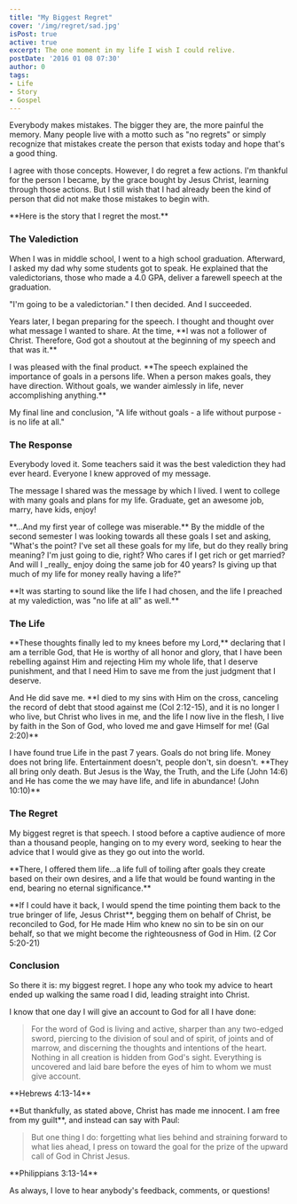 ```yaml
---
title: "My Biggest Regret"
cover: '/img/regret/sad.jpg'
isPost: true
active: true
excerpt: The one moment in my life I wish I could relive.
postDate: '2016 01 08 07:30'
author: 0
tags:
- Life
- Story
- Gospel
---
```


<p>
    Everybody makes mistakes.  The bigger they are, the more painful
    the memory. Many people live with a motto such as
    "no regrets" or simply recognize that mistakes create the person
    that exists today and hope that's a good thing.
</p>

<p>
    I agree with those concepts. However, I do regret a few actions.  I'm thankful for the person I became, by the
    grace bought by Jesus Christ, learning through those actions. But I still wish
    that I had already been the kind of person that did not make those mistakes to
    begin with.
</p>

<p>
    **Here is the story that I regret the most.**
</p>

<h3>The Valediction</h3>
<p>
    When I was in middle school, I went to a high school graduation. Afterward, I asked
    my dad why some students got to speak. He explained that the valedictorians, those
    who made a 4.0 GPA, deliver a farewell speech at the graduation.
</p>
<p>
    "I'm going to be a valedictorian." I then decided. And I succeeded.
</p>
<p>
    Years later, I began preparing for the speech. I thought and thought over what message
    I wanted to share. At the time, **I was not a follower of Christ.
    Therefore, God got a shoutout at the beginning of my speech and that was it.**
</p>
<p>
    I was pleased with the final product.  **The speech explained the importance of goals
    in a persons life. When a person makes goals, they have direction.  Without goals,
    we wander aimlessly in life, never accomplishing anything.**
</p>
<p>
    My final line and conclusion, "A life without goals - a life without purpose - is no
    life at all."
</p>
<h3>The Response</h3>
<p>
    Everybody loved it. Some teachers said it was the best valediction they had ever heard. 
    Everyone I knew approved of my message.
</p>
<p>
    The message I shared was the message by which I lived. I went to college with many
    goals and plans for my life. Graduate, get an awesome job, marry, have kids, enjoy!
</p>
<p>
    **...And my first year of college was miserable.** By the middle of the second semester
    I was looking towards all these goals I set and asking, "What's the point? I've set
    all these goals for my life, but do they really bring meaning?  I'm just going to
    die, right?  Who cares if I get rich or get married? And will I _really_ enjoy
    doing the same job for 40 years?  Is giving up that much of my life for money really
    having a life?"
</p>
<p>
    **It was starting to sound like the life I had chosen, and the life I preached at my
    valediction, was "no life at all" as well.**
</p>
<h3>The Life</h3>
<p>
    **These thoughts finally led to my knees before my
    Lord,** declaring that I am a terrible God, that He is worthy of all honor and glory,
    that I have been rebelling against Him and rejecting Him my whole life, that I
    deserve punishment, and that I need Him to save me from the just judgment that
    I deserve.
</p>
<p>
    And He did save me. **I died to my sins with Him on the cross, canceling the record of debt
    that stood against me (Col 2:12-15), and it is no longer I who live, but
    Christ who lives in me, and the life I now live in the flesh, I live by faith
    in the Son of God, who loved me and gave Himself for me! (Gal 2:20)**
</p>
<p>
    I have found true Life in the past 7 years.  Goals do not bring life. Money
    does not bring life. Entertainment doesn't, people don't, sin doesn't.  **They
    all bring only death. But Jesus is the Way, the Truth, and the Life (John 14:6)
    and He has come the we may have life, and life in abundance! (John 10:10)**
</p>
<h3>The Regret</h3>
<p>
    My biggest regret is that speech. I stood before a captive audience of more than a thousand
    people, hanging on to my every word, seeking to hear the advice that I would
    give as they go out into the world. 
</p>
<p>
    **There, I offered them life...a life full of toiling after goals they create based
    on their own desires, and a life that would be found wanting in the end, bearing
    no eternal significance.**
</p>
<p>
    **If I could have it back, I would spend the time pointing them back
    to the true bringer of life, Jesus Christ**, begging them on behalf of Christ,
    be reconciled to God, for He made Him who knew no sin to be sin on our behalf,
    so that we might become the righteousness of God in Him. (2 Cor 5:20-21)
</p>
<h3>Conclusion</h3>
<p>
    So there it is: my biggest regret. I hope any who took my advice
    to heart ended up walking the same road I did, leading straight into
    Christ. 
</p>
<p>
    I know that one day I will give an account to God for all I have done:
</p>
<blockquote>
    <p>
        For the word of God is living and active,
        sharper than any two-edged sword, piercing to the division of soul
        and of spirit, of joints and of marrow, and discerning the thoughts
        and intentions of the heart. Nothing in all creation is hidden from God's sight.
        Everything is uncovered and laid bare before the eyes of him to whom we must give
        account.
    </p>
</blockquote>
<p>
    **Hebrews 4:13-14**
</p>
<p>
    **But thankfully, as stated above, Christ has made me innocent. I am
    free from my guilt**, and instead can say with Paul:
</p>
<blockquote>
    <p>
        But one thing I do: forgetting what lies behind and straining forward to what
        lies ahead, I press on toward the goal
        for the prize of the upward call of God in Christ Jesus.
    </p>
</blockquote>
<p>
    **Philippians 3:13-14**
</p>

<p>
    As always, I love to hear anybody's feedback, comments, or questions!
</p>